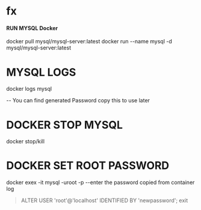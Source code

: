 # fx

#### RUN MYSQL Docker
docker pull mysql/mysql-server:latest
docker run --name mysql -d mysql/mysql-server:latest

# MYSQL LOGS 
docker logs mysql

-- You can find generated Password copy this to use later

# DOCKER STOP MYSQL
docker stop/kill <container-id>

# DOCKER SET ROOT PASSWORD
docker exex -it <container-name> mysql -uroot -p
--enter the password copied from container log

>ALTER USER 'root'@'localhost' IDENTIFIED BY 'newpassword';
>exit
